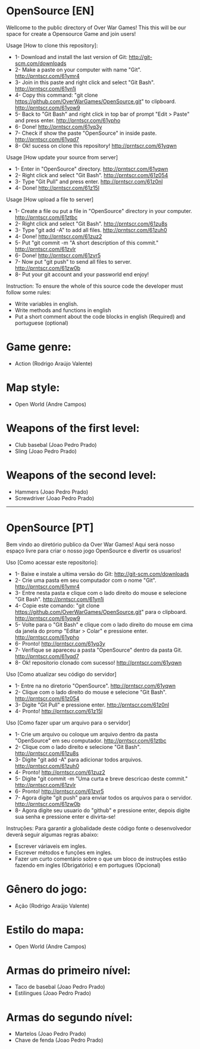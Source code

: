 # OpenSource [EN]
Wellcome to the public directory of Over War Games!
This this will be our space for create a Opensource Game and join users!

Usage [How to clone this repository]:
* 1- Download and install the last version of Git: http://git-scm.com/downloads
* 2- Make a paste on your computer with name "Git". http://prntscr.com/61ymr4
* 3- Join in this paste and right click and select "Git Bash". http://prntscr.com/61yn1i
* 4- Copy this command: "git clone https://github.com/OverWarGames/OpenSource.git" to clipboard. http://prntscr.com/61yow9
* 5- Back to "Git Bash" and right click in top bar of prompt "Edit > Paste" and press enter. http://prntscr.com/61ypho
* 6- Done! http://prntscr.com/61yq3y
* 7- Check if show the paste "OpenSource" in inside paste. http://prntscr.com/61yqd7
* 8- Ok! sucess on clone this repository! http://prntscr.com/61yqwn

Usage [How update your source from server]
* 1- Enter in "OpenSource" directory. http://prntscr.com/61yqwn
* 2- Right click and select "Git Bash". http://prntscr.com/61z054
* 3- Type "Git Pull" and press enter. http://prntscr.com/61z0nl
* 4- Done! http://prntscr.com/61z15l

Usage [How upload a file to server]
* 1- Create a file ou put a file in "OpenSource" directory in your computer. http://prntscr.com/61ztbc
* 2- Right click and select "Git Bash". http://prntscr.com/61zu8s
* 3- Type "git add -A" to add all files. http://prntscr.com/61zuh0
* 4- Done! http://prntscr.com/61zuz2
* 5- Put "git commit -m "A short description of this commit." http://prntscr.com/61zvlr
* 6- Done! http://prntscr.com/61zvr5
* 7- Now put "git push" to send all files to server. http://prntscr.com/61zw0b
* 8- Put your git account and your passworld end enjoy!

Instruction:
To ensure the whole of this source code the developer must follow some rules:
* Write variables in english.
* Write methods and functions in english
* Put a short comment about the code blocks in english (Required) and portuguese (optional)

# Game genre: 
* Action (Rodrigo Araújo Valente)

# Map style: 
* Open World (Andre Campos)

# Weapons of the first level:
* Club basebal (Joao Pedro Prado)
* Sling (Joao Pedro Prado)

# Weapons of the second level:
* Hammers (Joao Pedro Prado)
* Screwdriver (Joao Pedro Prado)

---------------------------------------------------------------------------------------------------------------------

# OpenSource [PT]
Bem vindo ao díretório publico da Over War Games!
Aqui será nosso espaço livre para criar o nosso jogo OpenSource e divertir os usuarios!

Uso [Como acessar este repositorio]:
* 1- Baixe e instale a ultima versão do Git: http://git-scm.com/downloads
* 2- Crie uma pasta em seu computador com o nome "Git". http://prntscr.com/61ymr4
* 3- Entre nesta pasta e clique com o lado direito do mouse e selecione "Git Bash". http://prntscr.com/61yn1i
* 4- Copie este comando: "git clone https://github.com/OverWarGames/OpenSource.git" para o clipboard. http://prntscr.com/61yow9
* 5- Volte para o "Git Bash" e clique com o lado direito do mouse em cima da janela do promp "Editar > Colar" e pressione enter. http://prntscr.com/61ypho
* 6- Pronto! http://prntscr.com/61yq3y
* 7- Verifique se apareceu a pasta "OpenSource" dentro da pasta Git. http://prntscr.com/61yqd7
* 8- Ok! repositorio clonado com sucesso! http://prntscr.com/61yqwn

Uso [Como atualizar seu código do servidor]
* 1- Entre na no diretorio "OpenSource". http://prntscr.com/61yqwn
* 2- Clique com o lado direito do mouse e selecione "Git Bash". http://prntscr.com/61z054
* 3- Digite "Git Pull" e pressione enter. http://prntscr.com/61z0nl
* 4- Pronto! http://prntscr.com/61z15l

Uso [Como fazer upar um arquivo para o servidor]
* 1- Crie um arquivo ou coloque um arquivo dentro da pasta "OpenSource" em seu computador. http://prntscr.com/61ztbc
* 2- Clique com o lado direito e selecione "Git Bash". http://prntscr.com/61zu8s
* 3- Digite "git add -A" para adicionar todos arquivos. http://prntscr.com/61zuh0
* 4- Pronto! http://prntscr.com/61zuz2
* 5- Digite "git commit -m "Uma curta e breve descricao deste commit." http://prntscr.com/61zvlr
* 6- Pronto! http://prntscr.com/61zvr5
* 7- Agora digite "git push" para enviar todos os arquivos para o servidor. http://prntscr.com/61zw0b
* 8- Agora digite seu usuario do "github" e pressione enter, depois digite sua senha e pressione enter e divirta-se!

Instruções:
Para garantir a globalidade deste código fonte o desenvolvedor deverá seguir algumas regras abaixo:
* Escrever váriaveis em ingles.
* Escrever métodos e funções em ingles.
* Fazer um curto comentário sobre o que um bloco de instruções estão fazendo em ingles (Obrigatório) e em portugues (Opcional)

# Gênero do jogo: 
* Ação (Rodrigo Araújo Valente)

# Estilo do mapa: 
* Open World (Andre Campos)

# Armas do primeiro nível:
* Taco de basebal (Joao Pedro Prado)
* Estilingues (Joao Pedro Prado)

# Armas do segundo nível:
* Martelos (Joao Pedro Prado)
* Chave de fenda (Joao Pedro Prado)
